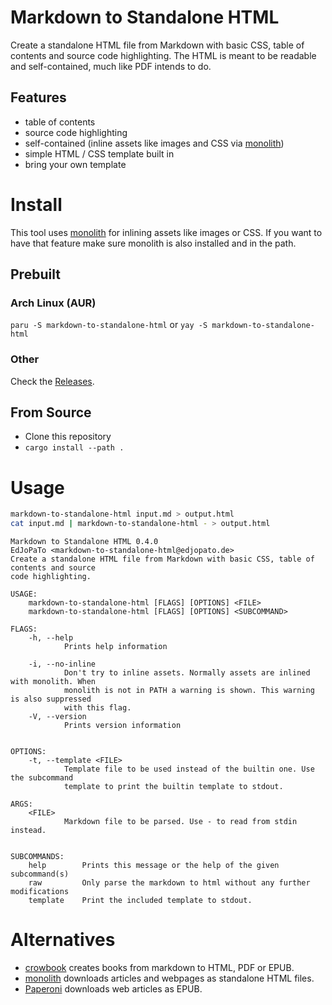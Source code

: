 # Markdown to Standalone HTML

Create a standalone HTML file from Markdown with basic CSS, table of contents and source code highlighting.
The HTML is meant to be readable and self-contained, much like PDF intends to do.

## Features

- table of contents
- source code highlighting
- self-contained (inline assets like images and CSS via [monolith](https://github.com/Y2Z/monolith))
- simple HTML / CSS template built in
- bring your own template


# Install

This tool uses [monolith](https://github.com/Y2Z/monolith) for inlining assets like images or CSS.
If you want to have that feature make sure monolith is also installed and in the path.

## Prebuilt

### Arch Linux (AUR)

`paru -S markdown-to-standalone-html` or `yay -S markdown-to-standalone-html`

### Other

Check the [Releases](https://github.com/EdJoPaTo/markdown-to-standalone-html/releases).

## From Source

- Clone this repository
- `cargo install --path .`


# Usage

```bash
markdown-to-standalone-html input.md > output.html
cat input.md | markdown-to-standalone-html - > output.html
```

```plaintext
Markdown to Standalone HTML 0.4.0
EdJoPaTo <markdown-to-standalone-html@edjopato.de>
Create a standalone HTML file from Markdown with basic CSS, table of contents and source
code highlighting.

USAGE:
    markdown-to-standalone-html [FLAGS] [OPTIONS] <FILE>
    markdown-to-standalone-html [FLAGS] [OPTIONS] <SUBCOMMAND>

FLAGS:
    -h, --help
            Prints help information

    -i, --no-inline
            Don't try to inline assets. Normally assets are inlined with monolith. When
            monolith is not in PATH a warning is shown. This warning is also suppressed
            with this flag.
    -V, --version
            Prints version information


OPTIONS:
    -t, --template <FILE>
            Template file to be used instead of the builtin one. Use the subcommand
            template to print the builtin template to stdout.

ARGS:
    <FILE>
            Markdown file to be parsed. Use - to read from stdin instead.


SUBCOMMANDS:
    help        Prints this message or the help of the given subcommand(s)
    raw         Only parse the markdown to html without any further modifications
    template    Print the included template to stdout.
```


# Alternatives

- [crowbook](https://github.com/lise-henry/crowbook) creates books from markdown to HTML, PDF or EPUB.
- [monolith](https://github.com/Y2Z/monolith) downloads articles and webpages as standalone HTML files.
- [Paperoni](https://github.com/hipstermojo/paperoni) downloads web articles as EPUB.
